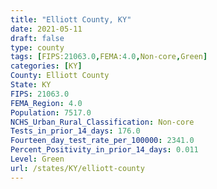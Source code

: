 ```yaml
---
title: "Elliott County, KY"
date: 2021-05-11
draft: false
type: county
tags: [FIPS:21063.0,FEMA:4.0,Non-core,Green]
categories: [KY]
County: Elliott County
State: KY
FIPS: 21063.0
FEMA_Region: 4.0
Population: 7517.0
NCHS_Urban_Rural_Classification: Non-core
Tests_in_prior_14_days: 176.0
Fourteen_day_test_rate_per_100000: 2341.0
Percent_Positivity_in_prior_14_days: 0.011
Level: Green
url: /states/KY/elliott-county
---
```



